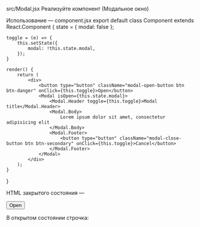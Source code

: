 src/Modal.jsx
Реализуйте компонент <Modal> (Модальное окно)

Использование — component.jsx
export default class Component extends React.Component {
    state = { modal: false };

    toggle = (e) => {
        this.setState({
            modal: !this.state.modal,
        });
    }

    render() {
        return (
            <div>
                <button type="button" className="modal-open-button btn btn-danger" onClick={this.toggle}>Open</button>
                <Modal isOpen={this.state.modal}>
                    <Modal.Header toggle={this.toggle}>Modal title</Modal.Header>
                    <Modal.Body>
                        Lorem ipsum dolor sit amet, consectetur adipisicing elit
                    </Modal.Body>
                    <Modal.Footer>
                        <button type="button" className="modal-close-button btn btn-secondary" onClick={this.toggle}>Cancel</button>
                    </Modal.Footer>
                </Modal>
            </div>
        );
    }
}

HTML закрытого состояния — 
<div>
  <button type="button" class="modal-open-button btn btn-danger">Open</button>
  <div class="modal" style="display: none;" role="dialog">
    <div class="modal-dialog">
      <div class="modal-content">
        <div class="modal-header">
          <div class="modal-title">Modal title</div>
          <button type="button" class="btn-close" data-bs-dismiss="modal" aria-label="Close">
          </button>
        </div>
        <div class="modal-body">Lorem ipsum dolor sit amet, consectetur adipisicing elit</div>
        <div class="modal-footer">
          <button type="button" class="modal-close-button btn btn-default">Cancel</button>
        </div>
      </div>
    </div>
  </div>
</div>


В открытом состоянии строчка: <div class="modal" style="display: none;"> заменяется на <div class="modal fade show" style="display: block;">

У открытого модального окна две кнопки закрывающие его: крестик справа вверху и кнопка Cancel справа внизу.

Подсказка
Modal
